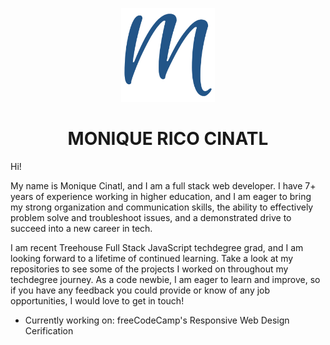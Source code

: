 <p align='center'>
    <img alt='favicon' src='https://github.com/DevMo-13/DevMo-13/blob/master/android-chrome-512x512.png' width='150' />
</p>
<h1 align='center'>
  	MONIQUE RICO CINATL
</h1>

Hi!

My name is Monique Cinatl, and I am a full stack web developer. I have 7+ years of experience working in higher education, and I am eager to bring my strong organization and communication skills, the ability to effectively problem solve and troubleshoot issues, and a demonstrated drive to succeed into a new career in tech.

I am recent Treehouse Full Stack JavaScript techdegree grad, and I am looking forward to a lifetime of continued learning. Take a look at my repositories to see some of the projects I worked on throughout my techdegree journey. As a code newbie, I am eager to learn and improve, so if you have any feedback you could provide or know of any job opportunities, I would love to get in touch!

- Currently working on: freeCodeCamp's Responsive Web Design Cerification


<!--
**DevMo-13/DevMo-13** is a ✨ _special_ ✨ repository because its `README.md` (this file) appears on your GitHub profile.

Here are some ideas to get you started:

- 🔭 I’m currently working on ...
- 🌱 I’m currently learning ...
- 👯 I’m looking to collaborate on ...
- 🤔 I’m looking for help with ...
- 💬 Ask me about ...
- 📫 How to reach me: ...
- 😄 Pronouns: ...
- ⚡ Fun fact: ...

-->
